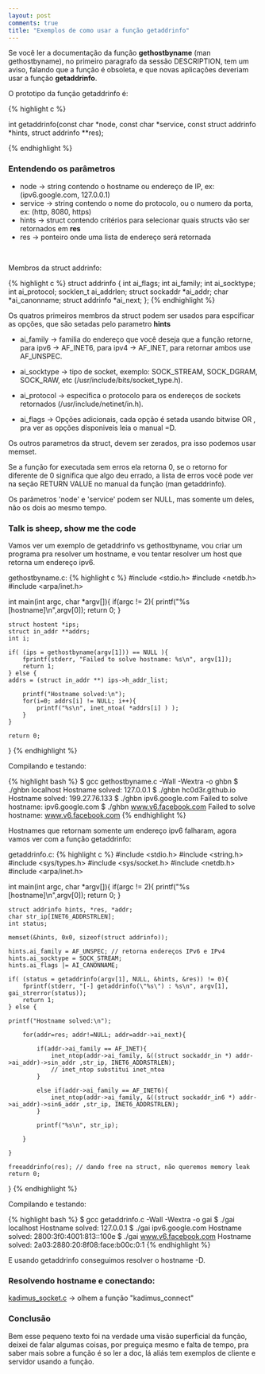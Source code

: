```yaml
---
layout: post
comments: true
title: "Exemplos de como usar a função getaddrinfo"
---
```


Se você ler a documentação da função **gethostbyname** (man gethostbyname), no primeiro paragrafo da sessão DESCRIPTION, tem um aviso,
falando que a função é obsoleta, e que novas aplicações deveriam usar a função **getaddrinfo**.

O prototipo da função getaddrinfo é:

{% highlight c %}

int getaddrinfo(const char *node, const char *service,
                const struct addrinfo *hints,
                struct addrinfo **res);

{% endhighlight %}

### Entendendo os parâmetros

* node -> string contendo o hostname ou endereço de IP, ex: (ipv6.google.com, 127.0.0.1)
* service -> string contendo o nome do protocolo, ou o numero da porta, ex: (http, 8080, https)
* hints -> struct contendo critérios para selecionar quais structs vão ser retornados em **res**
* res -> ponteiro onde uma lista de endereço será retornada

<br/>

Membros da struct addrinfo:

{% highlight c %}
struct addrinfo {
    int              ai_flags;
    int              ai_family;
    int              ai_socktype;
    int              ai_protocol;
    socklen_t        ai_addrlen;
    struct sockaddr *ai_addr;
    char            *ai_canonname;
    struct addrinfo *ai_next;
};
{% endhighlight %}

Os quatros primeiros membros da struct podem ser usados para espcificar as opções, que são
setadas pelo parametro **hints**

* ai_family -> familia do endereço que você deseja que a função retorne, para ipv6 -> AF_INET6, para ipv4 -> AF_INET, para retornar ambos use AF_UNSPEC.

* ai_socktype -> tipo de socket, exemplo: SOCK_STREAM, SOCK_DGRAM, SOCK_RAW, etc (/usr/include/bits/socket_type.h).

* ai_protocol -> especifica o protocolo para os endereços de sockets retornados (/usr/include/netinet/in.h).  

* ai_flags -> Opções adicionais, cada opção é setada usando bitwise OR , pra ver as opções disponiveis leia o manual =D.

Os outros parametros da struct, devem ser zerados, pra isso podemos usar memset.

Se a função for executada sem erros ela retorna 0, se o retorno for diferente de 0 significa que algo deu errado,
a lista de erros você pode ver na seção RETURN VALUE no manual da função (man getaddrinfo).

Os parâmetros 'node' e 'service' podem ser NULL, mas somente um deles, não os dois ao mesmo tempo.


### Talk is sheep, show me the code

Vamos ver um exemplo de getaddrinfo vs gethostbyname, vou criar um programa
pra resolver um hostname, e vou tentar resolver um host que retorna um endereço ipv6.

gethostbyname.c:
{% highlight c %}
#include <stdio.h>
#include <netdb.h>
#include <arpa/inet.h>


int main(int argc, char *argv[]){
    if(argc != 2){
        printf("%s [hostname]\n",argv[0]);
        return 0;
    }

    struct hostent *ips;
    struct in_addr **addrs;
    int i;

    if( (ips = gethostbyname(argv[1])) == NULL ){
        fprintf(stderr, "Failed to solve hostname: %s\n", argv[1]);
        return 1;
    } else {
	addrs = (struct in_addr **) ips->h_addr_list;

        printf("Hostname solved:\n");
        for(i=0; addrs[i] != NULL; i++){
            printf("%s\n", inet_ntoa( *addrs[i] ) );
        }
    }

    return 0;
}
{% endhighlight %}

Compilando e testando:

{% highlight bash %}
$ gcc gethostbyname.c -Wall -Wextra -o ghbn
$ ./ghbn localhost
Hostname solved:
127.0.0.1
$ ./ghbn hc0d3r.github.io
Hostname solved:
199.27.76.133
$ ./ghbn ipv6.google.com
Failed to solve hostname: ipv6.google.com
$ ./ghbn www.v6.facebook.com
Failed to solve hostname: www.v6.facebook.com
{% endhighlight %}

Hostnames que retornam somente um endereço ipv6 falharam, agora vamos ver com a função getaddrinfo:

getaddrinfo.c:
{% highlight c %}
#include <stdio.h>
#include <string.h>
#include <sys/types.h>
#include <sys/socket.h>
#include <netdb.h>
#include <arpa/inet.h>

int main(int argc, char *argv[]){
    if(argc != 2){
        printf("%s [hostname]\n",argv[0]);
        return 0;
    }

    struct addrinfo hints, *res, *addr;
    char str_ip[INET6_ADDRSTRLEN];
    int status;

    memset(&hints, 0x0, sizeof(struct addrinfo));

    hints.ai_family = AF_UNSPEC; // retorna endereços IPv6 e IPv4
    hints.ai_socktype = SOCK_STREAM;
    hints.ai_flags |= AI_CANONNAME;

    if( (status = getaddrinfo(argv[1], NULL, &hints, &res)) != 0){
        fprintf(stderr, "[-] getaddrinfo(\"%s\") : %s\n", argv[1], gai_strerror(status));
        return 1;
    } else {

	printf("Hostname solved:\n");

        for(addr=res; addr!=NULL; addr=addr->ai_next){

            if(addr->ai_family == AF_INET){
                inet_ntop(addr->ai_family, &((struct sockaddr_in *) addr->ai_addr)->sin_addr ,str_ip, INET6_ADDRSTRLEN);
                // inet_ntop substitui inet_ntoa
            }

            else if(addr->ai_family == AF_INET6){
                inet_ntop(addr->ai_family, &((struct sockaddr_in6 *) addr->ai_addr)->sin6_addr ,str_ip, INET6_ADDRSTRLEN);
            }

            printf("%s\n", str_ip);

        }

    }

    freeaddrinfo(res); // dando free na struct, não queremos memory leak
    return 0;
}
{% endhighlight %}

Compilando e testando:

{% highlight bash %}
$ gcc getaddrinfo.c -Wall -Wextra -o gai
$ ./gai localhost
Hostname solved:
127.0.0.1
$ ./gai ipv6.google.com
Hostname solved:
2800:3f0:4001:813::100e
$ ./gai www.v6.facebook.com
Hostname solved:
2a03:2880:20:8f08:face:b00c:0:1
{% endhighlight %}

E usando getaddrinfo conseguimos resolver o hostname -D.

### Resolvendo hostname e conectando:

[kadimus_socket.c](https://github.com/P0cL4bs/Kadimus/blob/master/src/kadimus_socket.c) -> olhem a função "kadimus_connect"

### Conclusão

Bem esse pequeno texto foi na verdade uma visão superficial da função, deixei de falar algumas coisas, por preguiça mesmo e falta de tempo,
pra saber mais sobre a função é so ler a doc, lá aliás tem exemplos de cliente e servidor usando a função.
